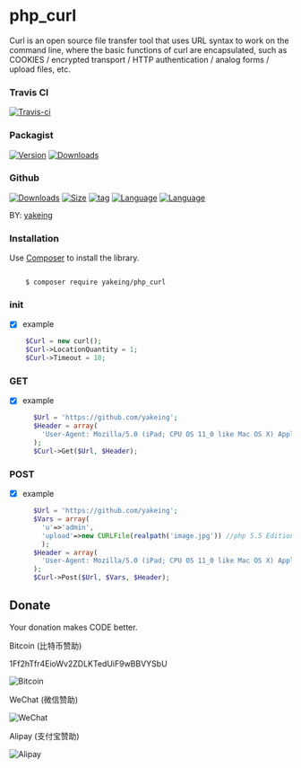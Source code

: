 # php_curl

Curl is an open source file transfer tool that uses URL syntax to work on the command line, where the basic functions of curl are encapsulated, such as COOKIES / encrypted transport / HTTP authentication / analog forms / upload files, etc.


### Travis CI

[![Travis-ci](https://api.travis-ci.org/yakeing/php_curl.svg)](https://travis-ci.org/yakeing/php_curl)

### Packagist

[![Version](http://img.shields.io/packagist/v/yakeing/php_curl.svg)](https://packagist.org/packages/yakeing/php_curl)
[![Downloads](http://img.shields.io/packagist/dt/yakeing/php_curl.svg)](https://packagist.org/packages/yakeing/php_curl)

### Github

[![Downloads](https://img.shields.io/github/downloads/yakeing/php_curl/total.svg)](https://github.com/yakeing/php_curl)
[![Size](https://img.shields.io/github/size/yakeing/php_curl/src/php_curl/curl.php.svg)](https://github.com/yakeing/php_curl)
[![tag](https://img.shields.io/github/tag/yakeing/php_curl.svg)](https://github.com/yakeing/php_curl)
[![Language](https://img.shields.io/github/license/yakeing/php_curl.svg)](https://github.com/yakeing/php_curl)
[![Language](https://img.shields.io/github/languages/top/yakeing/php_curl.svg)](https://github.com/yakeing/php_curl)

BY: [yakeing](http://weibo.com/yakeing)

### Installation

Use [Composer](https://getcomposer.org) to install the library.

```

    $ composer require yakeing/php_curl

```

### init

- [x] example
```php
    $Curl = new curl();
    $Curl->LocationQuantity = 1;
    $Curl->Timeout = 10;
```

### GET

- [x] example
```php
      $Url = 'https://github.com/yakeing';
      $Header = array(
        'User-Agent: Mozilla/5.0 (iPad; CPU OS 11_0 like Mac OS X) AppleWebKit/604.1.28'
      );
      $Curl->Get($Url, $Header);
```

### POST

- [x] example
```php
      $Url = 'https://github.com/yakeing';
      $Vars = array(
        'u'=>'admin',
        'upload'=>new CURLFile(realpath('image.jpg')) //php 5.5 Edition
        );
      $Header = array(
        'User-Agent: Mozilla/5.0 (iPad; CPU OS 11_0 like Mac OS X) AppleWebKit/604.1.28'
      );
      $Curl->Post($Url, $Vars, $Header);
```

Donate
---
Your donation makes CODE better.

 Bitcoin (比特币赞助)

 1Ff2hTfr4EioWv2ZDLKTedUiF9wBBVYSbU

 ![Bitcoin](https://app208.applinzi.com/QR/230/bitcoin%3a1Ff2hTfr4EioWv2ZDLKTedUiF9wBBVYSbU/Bitcoin.png)

 WeChat (微信赞助)

 ![WeChat](https://app208.applinzi.com/QR/230/https%3a%7C%7Cpayapp.weixin.qq.com%7Cqr%7CAQFjACEumLq80lLV2aIgLwjh*t%3dCwAK%25wechat_pay/WeChat.png)

 Alipay (支付宝赞助)

 ![Alipay](https://app208.applinzi.com/QR/230/HTTPS%3a%7C%7CQR.ALIPAY.COM%7CTSX082709YGHVXYUQCWKD6/Alipay.png)
